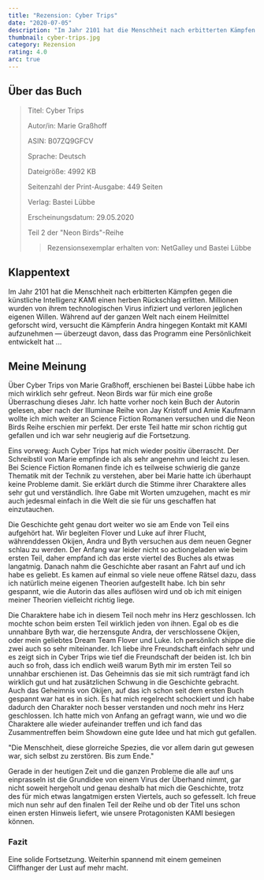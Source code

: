 ```yaml
---
title: "Rezension: Cyber Trips"
date: "2020-07-05"
description: "Im Jahr 2101 hat die Menschheit nach erbitterten Kämpfen gegen die künstliche Intelligenz KAMI einen herben Rückschlag erlitten. Millionen wurden von ihrem technologischen Virus infiziert und verloren jeglichen eigenen Willen. Während auf der ganzen Welt nach einem Heilmittel geforscht wird, versucht die Kämpferin Andra hingegen Kontakt mit KAMI aufzunehmen — überzeugt davon, dass das Programm eine Persönlichkeit entwickelt hat ..."
thumbnail: cyber-trips.jpg
category: Rezension
rating: 4.0
arc: true
---
```


## Über das Buch
> Titel: Cyber Trips
> 
> Autor/in: Marie Graßhoff
> 
> ASIN: B07ZQ9GFCV
> 
> Sprache: Deutsch
> 
> Dateigröße: 4992 KB
> 
> Seitenzahl der Print-Ausgabe: 449 Seiten
> 
> Verlag: Bastei Lübbe
> 
> Erscheinungsdatum: 29.05.2020
> 
> Teil 2 der "Neon Birds"-Reihe
>
> > Rezensionsexemplar erhalten von: NetGalley und Bastei Lübbe

## Klappentext
Im Jahr 2101 hat die Menschheit nach erbitterten Kämpfen gegen die künstliche Intelligenz KAMI einen herben Rückschlag erlitten. Millionen wurden von ihrem technologischen Virus infiziert und verloren jeglichen eigenen Willen. Während auf der ganzen Welt nach einem Heilmittel geforscht wird, versucht die Kämpferin Andra hingegen Kontakt mit KAMI aufzunehmen — überzeugt davon, dass das Programm eine Persönlichkeit entwickelt hat ...

## Meine Meinung
Über Cyber Trips von Marie Graßhoff, erschienen bei Bastei Lübbe habe ich mich wirklich sehr gefreut. Neon Birds war für mich eine große Überraschung dieses Jahr. Ich hatte vorher noch kein Buch der Autorin gelesen, aber nach der Illuminae Reihe von Jay Kristoff und Amie Kaufmann wollte ich mich weiter an Science Fiction Romanen versuchen und die Neon Birds Reihe erschien mir perfekt. Der erste Teil hatte mir schon richtig gut gefallen und ich war sehr neugierig auf die Fortsetzung.

Eins vorweg: Auch Cyber Trips hat mich wieder positiv überrascht.
Der Schreibstil von Marie empfinde ich als sehr angenehm und leicht zu lesen. Bei Science Fiction Romanen finde ich es teilweise schwierig die ganze Thematik mit der Technik zu verstehen, aber bei Marie hatte ich überhaupt keine Probleme damit. Sie erklärt durch die Stimme ihrer Charaktere alles sehr gut und verständlich. Ihre Gabe mit Worten umzugehen, macht es mir auch jedesmal einfach in die Welt die sie für uns geschaffen hat einzutauchen.

Die Geschichte geht genau dort weiter wo sie am Ende von Teil eins aufgehört hat. Wir begleiten Flover und Luke auf ihrer Flucht, währenddessen Okijen, Andra und Byth versuchen aus dem neuen Gegner schlau zu werden. Der Anfang war leider nicht so actiongeladen wie beim ersten Teil, daher empfand ich das erste viertel des Buches als etwas langatmig. Danach nahm die Geschichte aber rasant an Fahrt auf und ich habe es geliebt. Es kamen auf einmal so viele neue offene Rätsel dazu, dass ich natürlich meine eigenen Theorien aufgestellt habe. Ich bin sehr gespannt, wie die Autorin das alles auflösen wird und ob ich mit einigen meiner Theorien vielleicht richtig liege.

Die Charaktere habe ich in diesem Teil noch mehr ins Herz geschlossen. Ich mochte schon beim ersten Teil wirklich jeden von ihnen. Egal ob es die unnahbare Byth war, die herzensgute Andra, der verschlossene Okijen, oder mein geliebtes Dream Team Flover und Luke. Ich persönlich shippe die zwei auch so sehr miteinander. Ich liebe ihre Freundschaft einfach sehr und es zeigt sich in Cyber Trips wie tief die Freundschaft der beiden ist.
Ich bin auch so froh, dass ich endlich weiß warum Byth mir im ersten Teil so unnahbar erschienen ist. Das Geheimnis das sie mit sich rumträgt fand ich wirklich gut und hat zusätzlichen Schwung in die Geschichte gebracht. Auch das Geheimnis von Okijen, auf das ich schon seit dem ersten Buch gespannt war hat es in sich. Es hat mich regelrecht schockiert und ich habe dadurch den Charakter noch besser verstanden und noch mehr ins Herz geschlossen. Ich hatte mich von Anfang an gefragt wann, wie und wo die Charaktere alle wieder aufeinander treffen und ich fand das Zusammentreffen beim Showdown eine gute Idee und hat mich gut gefallen.

"Die Menschheit, diese glorreiche Spezies, die vor allem darin gut gewesen war, sich selbst zu zerstören. Bis zum Ende."

Gerade in der heutigen Zeit und die ganzen Probleme die alle auf uns einprasseln ist die Grundidee von einem Virus der Überhand nimmt, gar nicht soweit hergeholt und genau deshalb hat mich die Geschichte, trotz des für mich etwas langatmigen ersten Viertels, auch so gefesselt. Ich freue mich nun sehr auf den finalen Teil der Reihe und ob der Titel uns schon einen ersten Hinweis liefert, wie unsere Protagonisten KAMI besiegen können.

### Fazit
Eine solide Fortsetzung. Weiterhin spannend mit einem gemeinen Cliffhanger der Lust auf mehr macht.
